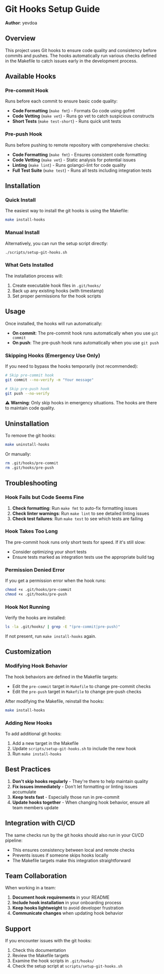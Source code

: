 # Git Hooks Setup Guide

**Author**: yevdoa

## Overview

This project uses Git hooks to ensure code quality and consistency before commits and pushes. The hooks automatically run various checks defined in the Makefile to catch issues early in the development process.

## Available Hooks

### Pre-commit Hook
Runs before each commit to ensure basic code quality:
- **Code Formatting** (`make fmt`) - Formats Go code using gofmt
- **Code Vetting** (`make vet`) - Runs go vet to catch suspicious constructs
- **Short Tests** (`make test-short`) - Runs quick unit tests

### Pre-push Hook
Runs before pushing to remote repository with comprehensive checks:
- **Code Formatting** (`make fmt`) - Ensures consistent code formatting
- **Code Vetting** (`make vet`) - Static analysis for potential issues
- **Linting** (`make lint`) - Runs golangci-lint for code quality
- **Full Test Suite** (`make test`) - Runs all tests including integration tests

## Installation

### Quick Install
The easiest way to install the git hooks is using the Makefile:

```bash
make install-hooks
```

### Manual Install
Alternatively, you can run the setup script directly:

```bash
./scripts/setup-git-hooks.sh
```

### What Gets Installed
The installation process will:
1. Create executable hook files in `.git/hooks/`
2. Back up any existing hooks (with timestamp)
3. Set proper permissions for the hook scripts

## Usage

Once installed, the hooks will run automatically:

- **On commit**: The pre-commit hook runs automatically when you use `git commit`
- **On push**: The pre-push hook runs automatically when you use `git push`

### Skipping Hooks (Emergency Use Only)

If you need to bypass the hooks temporarily (not recommended):

```bash
# Skip pre-commit hook
git commit --no-verify -m "Your message"

# Skip pre-push hook
git push --no-verify
```

⚠️ **Warning**: Only skip hooks in emergency situations. The hooks are there to maintain code quality.

## Uninstallation

To remove the git hooks:

```bash
make uninstall-hooks
```

Or manually:

```bash
rm .git/hooks/pre-commit
rm .git/hooks/pre-push
```

## Troubleshooting

### Hook Fails but Code Seems Fine

1. **Check formatting**: Run `make fmt` to auto-fix formatting issues
2. **Check linter warnings**: Run `make lint` to see detailed linting issues
3. **Check test failures**: Run `make test` to see which tests are failing

### Hook Takes Too Long

The pre-commit hook runs only short tests for speed. If it's still slow:
- Consider optimizing your short tests
- Ensure tests marked as integration tests use the appropriate build tag

### Permission Denied Error

If you get a permission error when the hook runs:

```bash
chmod +x .git/hooks/pre-commit
chmod +x .git/hooks/pre-push
```

### Hook Not Running

Verify the hooks are installed:

```bash
ls -la .git/hooks/ | grep -E "(pre-commit|pre-push)"
```

If not present, run `make install-hooks` again.

## Customization

### Modifying Hook Behavior

The hook behaviors are defined in the Makefile targets:
- Edit the `pre-commit` target in `Makefile` to change pre-commit checks
- Edit the `pre-push` target in `Makefile` to change pre-push checks

After modifying the Makefile, reinstall the hooks:

```bash
make install-hooks
```

### Adding New Hooks

To add additional git hooks:

1. Add a new target in the Makefile
2. Update `scripts/setup-git-hooks.sh` to include the new hook
3. Run `make install-hooks`

## Best Practices

1. **Don't skip hooks regularly** - They're there to help maintain quality
2. **Fix issues immediately** - Don't let formatting or linting issues accumulate
3. **Keep tests fast** - Especially those run in pre-commit
4. **Update hooks together** - When changing hook behavior, ensure all team members update

## Integration with CI/CD

The same checks run by the git hooks should also run in your CI/CD pipeline:
- This ensures consistency between local and remote checks
- Prevents issues if someone skips hooks locally
- The Makefile targets make this integration straightforward

## Team Collaboration

When working in a team:

1. **Document hook requirements** in your README
2. **Include hook installation** in your onboarding process
3. **Keep hooks lightweight** to avoid developer frustration
4. **Communicate changes** when updating hook behavior

## Support

If you encounter issues with the git hooks:
1. Check this documentation
2. Review the Makefile targets
3. Examine the hook scripts in `.git/hooks/`
4. Check the setup script at `scripts/setup-git-hooks.sh`

